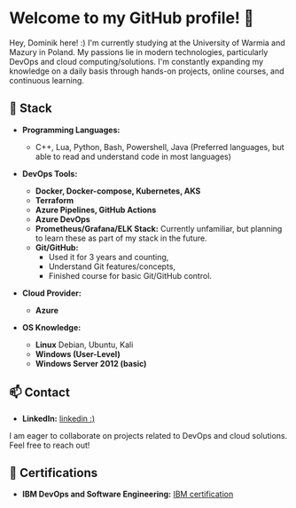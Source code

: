# Welcome to my GitHub profile! 👋

Hey, Dominik here! :)
I'm currently studying at the University of Warmia and Mazury in Poland. My passions lie in modern technologies, particularly DevOps and cloud computing/solutions. I'm constantly expanding my knowledge on a daily basis through hands-on projects, online courses, and continuous learning.

## 🔧 Stack

- **Programming Languages:** 
  - C++, Lua, Python, Bash, Powershell, Java (Preferred languages, but able to read and understand code in most languages)

- **DevOps Tools:** 
  - **Docker, Docker-compose, Kubernetes, AKS**
  - **Terraform**
  - **Azure Pipelines, GitHub Actions**
  - **Azure DevOps**
  - **Prometheus/Grafana/ELK Stack:** Currently unfamiliar, but planning to learn these as part of my stack in the future.
  - **Git/GitHub:**  
    - Used it for 3 years and counting,
    - Understand Git features/concepts,
    - Finished course for basic Git/GitHub control.
   
- **Cloud Provider:**  
  - **Azure**
    
- **OS Knowledge:** 
  - **Linux** Debian, Ubuntu, Kali
  - **Windows (User-Level)**
  - **Windows Server 2012 (basic)**


## 📫 Contact

- **LinkedIn:** [linkedin :)](https://www.linkedin.com/in/dominiksmolinski3/)

I am eager to collaborate on projects related to DevOps and cloud solutions. Feel free to reach out!

## 📜 Certifications
- **IBM DevOps and Software Engineering:** [IBM certification](https://www.coursera.org/account/accomplishments/professional-cert/R6APNLIZM4BN)
